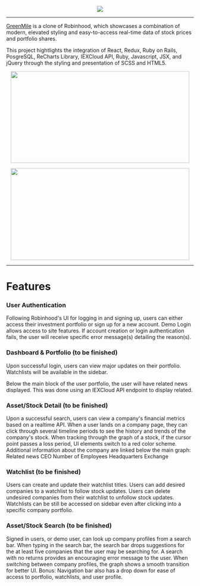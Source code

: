 <p align="center"> 
  <a href="https://greenmile-aa.herokuapp.com/"> <img src="https://i.ibb.co/KxHnjR4/coollogo-com-30397502.png"></a>
</p>

-------------

[GreenMile](https://greenmile-aa.herokuapp.com/) is a clone of Robinhood, which showcases a combination of modern, elevated styling and easy-to-access real-time data of stock prices and portfolio shares.

This project hightlights the integration of React, Redux, Ruby on Rails, PosgreSQL, ReCharts Library, IEXCloud API, Ruby, Javascript, JSX, and jQuery through the styling and presentation of SCSS and HTML5.

<p align="center">
  <img src="https://media.giphy.com/media/AxilcpBjHjJw9pGSYI/giphy.gif" width="480" height="246" frameBorder="0" allowFullScreen>
</p>
 
 <p align="center">
  <img src="https://media.giphy.com/media/sv6UaDvFts5QBHRx89/giphy.gif" width="480" height="246" frameBorder="0" allowFullScreen>
</p>

-------------

# Features

### User Authentication 
Following Robinhood's UI for logging in and signing up, users can either access their investment portfolio or sign up for a new account. Demo Login allows access to site features. If account creation or login authentication fails, the user will receive specific error message(s) detailing the reason(s).

### Dashboard & Portfolio (to be finished)
Upon successful login, users can view major updates on their portfolio. Watchlists will be available in the sidebar.

Below the main block of the user portfolio, the user will have related news displayed. This was done using an IEXCloud API endpoint to display related. 

### Asset/Stock Detail (to be finished)
Upon a successful search, users can view a company's financial metrics based on a realtime API.
When a user lands on a company page, they can click through several timeline periods to see the history and trends of the company's stock.
When tracking through the graph of a stock, if the cursor point passes a loss period, UI elements switch to a red color scheme.
Additional information about the company are linked below the main graph:
Related news
CEO
Number of Employees
Headquarters
Exchange

### Watchlist (to be finished)
Users can create and update their watchlist titles.
Users can add desired companies to a watchlist to follow stock updates.
Users can delete undesired companies from their watchlist to unfollow stock updates.
Watchlists can be still be accessed on sidebar even after clicking into a specific company portfolio.

### Asset/Stock Search (to be finished)
Signed in users, or demo user, can look up company profiles from a search bar.
When typing in the search bar, the search bar drops suggestions for the at least five companies that the user may be searching for.
A search with no returns provides an encouraging error message to the user.
When switching between company profiles, the graph shows a smooth transition for better UI.
Bonus: Navigation bar also has a drop down for ease of access to portfolio, watchlists, and user profile.
